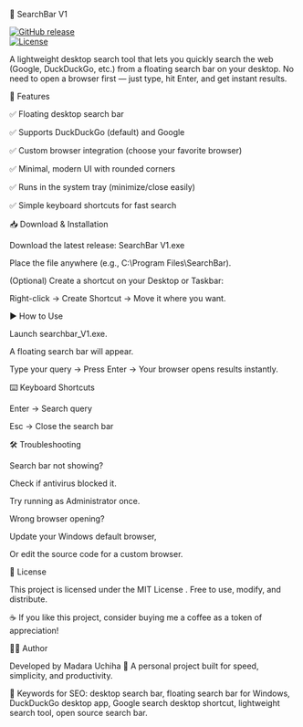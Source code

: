 🔎 SearchBar V1

[![GitHub release](https://img.shields.io/github/v/release/Madara-Uchiha-dev/Search_Bar?style=for-the-badge)](https://github.com/Madara-Uchiha-dev/Search_Bar/releases/download/versions)   
[![License](https://img.shields.io/github/license/Madara-Uchiha-dev/Search_Bar?label=license&style=for-the-badge)](LICENSE)

A lightweight desktop search tool that lets you quickly search the web (Google, DuckDuckGo, etc.) from a floating search bar on your desktop.
No need to open a browser first — just type, hit Enter, and get instant results.

🚀 Features

✅ Floating desktop search bar

✅ Supports DuckDuckGo (default) and Google

✅ Custom browser integration (choose your favorite browser)

✅ Minimal, modern UI with rounded corners

✅ Runs in the system tray (minimize/close easily)

✅ Simple keyboard shortcuts for fast search

📥 Download & Installation

Download the latest release: SearchBar V1.exe

Place the file anywhere (e.g., C:\Program Files\SearchBar\).

(Optional) Create a shortcut on your Desktop or Taskbar:

Right-click → Create Shortcut → Move it where you want.

▶️ How to Use

Launch searchbar_V1.exe.

A floating search bar will appear.

Type your query → Press Enter → Your browser opens results instantly.

⌨️ Keyboard Shortcuts

Enter → Search query

Esc → Close the search bar

🛠️ Troubleshooting

Search bar not showing?

Check if antivirus blocked it.

Try running as Administrator once.

Wrong browser opening?

Update your Windows default browser,

Or edit the source code for a custom browser.

📜 License

This project is licensed under the MIT License
.
Free to use, modify, and distribute.

☕ If you like this project, consider buying me a coffee
 as a token of appreciation!

👨‍💻 Author

Developed by Madara Uchiha 🐉
A personal project built for speed, simplicity, and productivity.

🔑 Keywords for SEO: desktop search bar, floating search bar for Windows, DuckDuckGo desktop app, Google search desktop shortcut, lightweight search tool, open source search bar.
